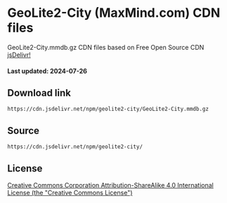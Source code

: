 # GeoLite2-City (MaxMind.com) CDN files

GeoLite2-City.mmdb.gz CDN files based on Free Open Source CDN [jsDelivr!](https://www.jsdelivr.com/) 

#### Last updated: 2024-07-26

## Download link
```
https://cdn.jsdelivr.net/npm/geolite2-city/GeoLite2-City.mmdb.gz
```

## Source
```
https://cdn.jsdelivr.net/npm/geolite2-city/
```

## License
[Creative Commons Corporation Attribution-ShareAlike 4.0 International License (the "Creative Commons License")](https://creativecommons.org/licenses/by-sa/4.0/)
